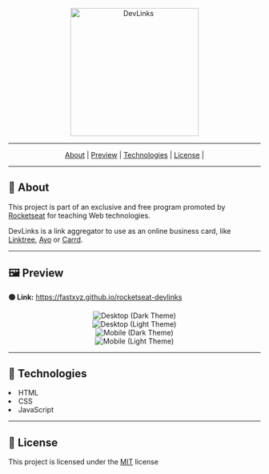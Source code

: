 <p align="center">
	<a target="_blank" href="https://github.com/Fastxyz/rocketseat-devlinks" title="DevLinks">
		<img src="https://i.imgur.com/uyjIoIK.png" width="256" alt="DevLinks" draggable="false">
	</a>
</p>

---

<p align="center">
	<a href="#-about">About</a> |
  	<a href="#-preview">Preview</a> |
  	<a href="#-technologies">Technologies</a> |
  	<a href="#-license">License</a> |
</p>

---

## **📙 About**

This project is part of an exclusive and free program promoted by <a href="https://rocketseat.com.br" target="_blank">Rocketseat</a> for teaching Web technologies.

DevLinks is a link aggregator to use as an online business card, like <a href="https://linktr.ee" target="_blank">Linktree</a>, <a href="https://ayo.so" target="_blank">Ayo</a> or <a href="https://carrd.co" target="_blank">Carrd</a>.

---

## **🖼 Preview**

<b>🟢 Link:</b> <a target="_blank" href="https://fastxyz.github.io/rocketseat-devlinks" title="DevLinks">https://fastxyz.github.io/rocketseat-devlinks</a>

<div align="center">
<img src="https://i.imgur.com/QJhuOCw.jpg" alt="Desktop (Dark Theme)" draggable="false">

<br>

<img src="https://i.imgur.com/HpphRjx.jpg" alt="Desktop (Light Theme)" draggable="false">

<br>

<img src="https://i.imgur.com/MNArq2e.jpg" alt="Mobile (Dark Theme)" draggable="false">

<br>

<img src="https://i.imgur.com/vrDHANT.jpg" alt="Mobile (Light Theme)" draggable="false">
</div>

---

## **🚀 Technologies**

<li>HTML</li>
<li>CSS</li>
<li>JavaScript</li>

---

## **📝 License**

This project is licensed under the <a href="./LICENSE" target="blank">MIT</a> license